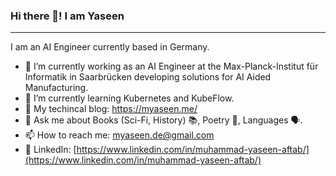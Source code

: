 ### Hi there 👋! I am Yaseen

---

I am an AI Engineer currently based in Germany.

- 🔭 I’m currently working as an AI Engineer at the Max-Planck-Institut für Informatik in Saarbrücken developing solutions for AI Aided Manufacturing.
- 🌱 I’m currently learning Kubernetes and KubeFlow.
- 📙 My techincal blog: https://myaseen.me/
- 💬 Ask me about Books (Sci-Fi, History) 📚, Poetry 🎵, Languages 🗣️.
- 📫 How to reach me: myaseen.de@gmail.com
- 🔗 LinkedIn: [https://www.linkedin.com/in/muhammad-yaseen-aftab/](https://www.linkedin.com/in/muhammad-yaseen-aftab/)

<!--
**muhammadyaseen/muhammadyaseen** is a ✨ _special_ ✨ repository because its `README.md` (this file) appears on your GitHub profile.

Here are some ideas to get you started:

- 🔭 I’m currently working on ...
- 🌱 I’m currently learning ...
- 👯 I’m looking to collaborate on ...
- 🤔 I’m looking for help with ...
- 💬 Ask me about ...
- 📫 How to reach me: ...
- 😄 Pronouns: ...
- ⚡ Fun fact: ...
-->
